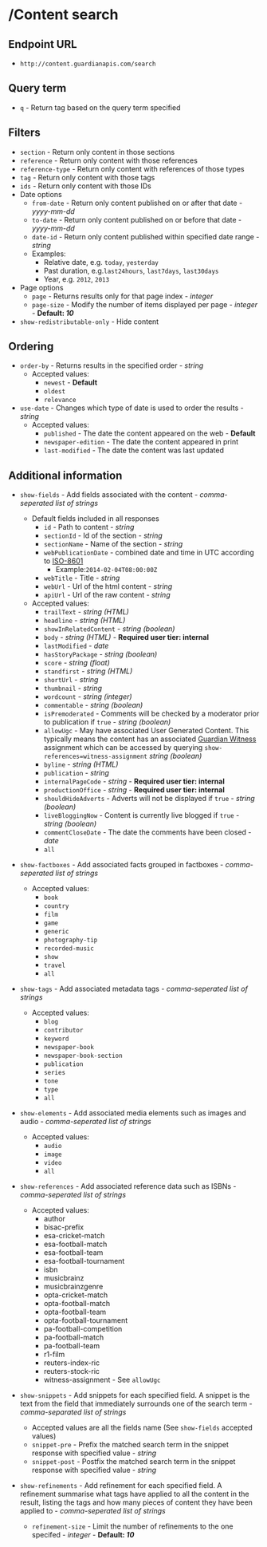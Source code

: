 /Content search
=======

## Endpoint URL
* `http://content.guardianapis.com/search`

## Query term
* `q` - Return tag based on the query term specified

## Filters
* `section` - Return only content in those sections
* `reference` - Return only content with those references
* `reference-type` - Return only content with references of those types
* `tag` - Return only content with those tags
* `ids` - Return only content with those IDs
* Date options
    * `from-date` - Return only content published on or after that date - *yyyy-mm-dd*
    * `to-date` - Return only content published on or before that date - *yyyy-mm-dd*
    * `date-id` - Return only content published within specified date range - *string*
    * Examples:
        * Relative date, e.g. `today`, `yesterday`
        * Past duration, e.g.`last24hours`, `last7days`, `last30days`
        * Year, e.g. `2012`, `2013`
* Page options
    * `page` - Returns results only for that page index  - *integer*
    * `page-size` - Modify the number of items displayed per page  - *integer*  - __Default: *10*__
* `show-redistributable-only` - Hide content 

## Ordering
* `order-by` - Returns results in the specified order - *string*
    * Accepted values:
        * `newest` - __Default__
        * `oldest`
        * `relevance`
* `use-date` - Changes which type of date is used to order the results - *string*
    * Accepted values:
        * `published` - The date the content appeared on the web - __Default__
        * `newspaper-edition` - The date the content appeared in print
        * `last-modified` - The date the content was last updated

## Additional information
* `show-fields` - Add fields associated with the content - *comma-seperated list of strings*
    * Default fields included in all responses
        * `id` - Path to content - *string*
        * `sectionId` - Id of the section -  *string*
        * `sectionName` - Name of the section -  *string*
        * `webPublicationDate` -  combined date and time in UTC according to [ISO-8601](http://en.wikipedia.org/wiki/ISO_8601)
            * Example:`2014-02-04T08:00:00Z`
        * `webTitle` - Title -  *string*
        * `webUrl` - Url of the html content - *string*
        * `apiUrl` - Url of the raw content - *string*
    * Accepted values:
        * `trailText` -  *string (HTML)*
        * `headline` - *string (HTML)*
        * `showInRelatedContent` - *string (boolean)*
        * `body` - *string (HTML)* - __Required user tier: internal__
        * `lastModified` - *date*
        * `hasStoryPackage` - *string (boolean)*
        * `score` - *string (float)*
        * `standfirst` - *string (HTML)*
        * `shortUrl` - *string*
        * `thumbnail` - *string*
        * `wordcount` - *string (integer)*
        * `commentable` - *string (boolean)*
        * `isPremoderated` - Comments will be checked by a moderator prior to publication if `true` - *string (boolean)*
        * `allowUgc` - May have associated User Generated Content. This typically means the content has an associated [Guardian Witness](http://witness.theguardian.com/) assignment which can be accessed by querying `show-references=witness-assignment` *string (boolean)*
        * `byline` - *string (HTML)*
        * `publication` - *string*
        * `internalPageCode` - *string* - __Required user tier: internal__
        * `productionOffice` - *string* - __Required user tier: internal__
        * `shouldHideAdverts` - Adverts will not be displayed if `true` - *string (boolean)*
        * `liveBloggingNow` - Content is currently live blogged if `true` - *string (boolean)*
        * `commentCloseDate` - The date the comments have been closed - *date*
        * `all`

*  `show-factboxes` - Add associated facts grouped in factboxes - *comma-seperated list of strings*
    * Accepted values:
        * `book` 
        * `country`
        * `film`
        * `game`
        * `generic`
        * `photography-tip`
        * `recorded-music`
        * `show`
        * `travel`
        * `all`
*  `show-tags` - Add associated metadata tags - *comma-seperated list of strings*
    * Accepted values:
        * `blog`
        * `contributor`
        * `keyword`
        * `newspaper-book`
        * `newspaper-book-section`
        * `publication`
        * `series`
        * `tone`
        * `type`
        * `all`
*  `show-elements` - Add associated media elements such as images and audio - *comma-seperated list of strings*
    * Accepted values:
        * `audio`
        * `image`
        * `video`
        * `all`
*  `show-references` - Add associated reference data such as ISBNs - *comma-seperated list of strings*
    * Accepted values:
        * author
        * bisac-prefix
        * esa-cricket-match
        * esa-football-match
        * esa-football-team
        * esa-football-tournament
        * isbn
        * musicbrainz
        * musicbrainzgenre
        * opta-cricket-match
        * opta-football-match
        * opta-football-team
        * opta-football-tournament
        * pa-football-competition
        * pa-football-match
        * pa-football-team
        * r1-film
        * reuters-index-ric
        * reuters-stock-ric
        * witness-assignment - See `allowUgc`
*  `show-snippets` - Add snippets for each specified field. A snippet is the text from the field that immediately surrounds one of the search term   - *comma-separated list of strings*
    * Accepted values are all the fields name (See `show-fields` accepted values)
    * `snippet-pre` - Prefix the matched search term in the snippet response with specified value - *string*
    * `snippet-post` - Postfix the matched search term in the snippet response with specified value - *string*
*   `show-refinements` - Add refinement for each specified field. A refinement summarise what tags have applied to all the content in the result, listing the tags and how many pieces of content they have been applied to - *comma-seperated list of strings*
    * `refinement-size` - Limit the number of refinements to the one specifed - *integer* - __Default: *10*__




          
 






































